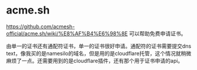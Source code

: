 
# **acme.sh**
https://github.com/acmesh-official/acme.sh/wiki/%E8%AF%B4%E6%98%8E  可以帮助免费申请证书。


由单一的证书还有通配符证书，单一的证书很好申请。通配符的证书需要提交dns text，像我买的是namesilo的域名，但是用的是cloudflare托管，这个情况就稍微麻烦了一点。还需要用到的是cloudflare插件，还有那个用于证书申请的api。